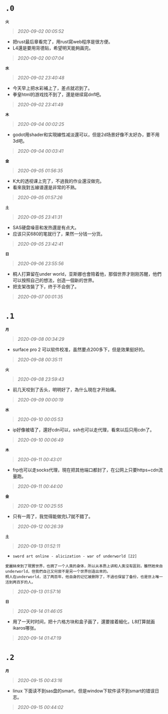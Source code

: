 **`.0`**
========
**`火`**
>*2020-09-02 00:05:52*
- 把rust最后章看完了，用rust寫web程序是很方便。
- L4還是要用背德贴，希望明天能夠画完。
>*2020-09-02 00:07:04*

**`水`**
>*2020-09-02 23:40:48*
- 今天早上把水彩補上了，差点就迟到了。
- 拳皇html的游戏找不到了，還是继续寫dnf吧。
>*2020-09-02 23:41:49*

**`木`**
>*2020-09-04 00:02:25*
- godot用shader和实現線性减淡還可以，但是2d场景好像不太好办，要不用3d吧。
>*2020-09-04 00:03:41*

**`金`**
>*2020-09-05 01:56:35*
- K大的透视课上完了，不過我的作业還沒做完。
- 看來我對五線谱還是非常的不熟。
>*2020-09-05 01:57:26*

**`土`**
>*2020-09-05 23:41:31*
- SAS硬盘噪音和发热還是有点大。
- 应该只买680的笔就行了，果然一分钱一分货。
>*2020-09-05 23:42:41*

**`日`**
>*2020-09-06 23:55:56*
- 桐人打算留在under world，亚斯娜也會陪着他，那個世界才刚刚苏醒，他們可以按照自己的想法，创造一個新的世界。
- 把支架改裝了下，终于不会倒了。
>*2020-09-07 00:01:35*

**`.1`**
========
**`月`**
>*2020-09-08 00:34:29*
- surface pro 2 可以软件校准，虽然要点200多下，但是效果挺好的。
>*2020-09-08 00:35:11*

**`火`**
>*2020-09-08 23:59:43*
- 前几天咬到了舌头，明明好了，為什么現在才开始痛。
>*2020-09-09 00:00:19*

**`水`**
>*2020-09-10 00:05:53*
- ip好像被墙了，還好cdn可以，ssh也可以走代理，看來以后只用cdn了。
>*2020-09-10 00:06:49*

**`木`**
>*2020-09-11 00:43:01*
- frp也可以走socks代理，現在把其他端口都封了，在公网上只要https+cdn流量跑。
>*2020-09-11 00:44:00*

**`金`**
>*2020-09-12 00:25:55*
- 只有一周了，我觉得能做完L7就不錯了。
>*2020-09-12 00:26:39*

**`土`**
>*2020-09-13 01:52:11*
- `sword art online - alicization - war of underworld [22]`
```
愛麗絲來到了現實世界，也拥了一个人类的身体，所以从本质上讲和人类沒有區别，雖然她來自underworld，但我們自己又何尝不是另一个世界创造出來的。
桐人在underworld，活了两百年，他自身的记忆被删除了，不過也保留了备份，也是世上唯一活到两百岁的人。
```
>*2020-09-13 01:57:16*

**`日`**
>*2020-09-14 01:46:05*
- 用了一天时时间，把十六格方块和盒子画了，還要接着細化，L8打算就画ikaros哪张。
>*2020-09-14 01:47:19*

**`.2`**
========
**`月`**
>*2020-09-15 00:43:16*
- linux 下面读不到sas盘的smart，但是window下软件读不到smart的错误日志。
>*2020-09-15 00:44:02*
